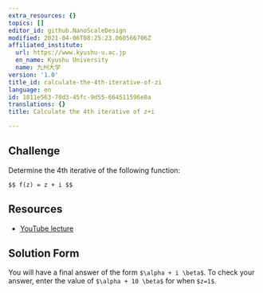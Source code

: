 ```yaml
---
extra_resources: {}
topics: []
editor_id: github.NanoScaleDesign
modified: 2021-04-06T08:25:23.060566706Z
affiliated_institute:
  url: https://www.kyushu-u.ac.jp
  en_name: Kyushu University
  name: 九州大学
version: '1.0'
title_id: calculate-the-4th-iterative-of-zi
language: en
id: 1811e563-70d3-45fc-9d55-664511596e0a
translations: {}
title: Calculate the 4th iterative of z+i

---
```


## Challenge
Determine the 4th iterative of the following function:


`$$ f(z) = z + i $$`


## Resources
- [YouTube lecture](https://www.youtube.com/watch?v=tg7PYsMg4B0&list=PLi7yHjesblV0sSfZzWdSUXGO683n_nJdQ&index=6)


## Solution Form
You will have a final answer of the form `$\alpha + i \beta$`. To check your answer, enter the value of `$\alpha + 10 \beta$` for when `$z=1$`.